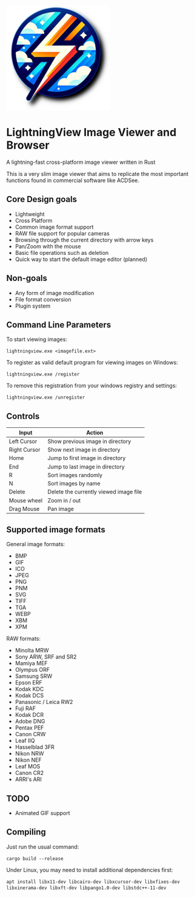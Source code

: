 ![Logo](https://raw.githubusercontent.com/dividebysandwich/LightningView/main/lightningview.png)

# LightningView Image Viewer and Browser
 A lightning-fast cross-platform image viewer written in Rust

This is a very slim image viewer that aims to replicate the most important functions found in commercial software like ACDSee.

## Core Design goals

* Lightweight
* Cross Platform
* Common image format support
* RAW file support for popular cameras
* Browsing through the current directory with arrow keys
* Pan/Zoom with the mouse
* Basic file operations such as deletion
* Quick way to start the default image editor (planned)

## Non-goals

* Any form of image modification
* File format conversion
* Plugin system

## Command Line Parameters

To start viewing images:
```
lightningview.exe <imagefile.ext>
```

To register as valid default program for viewing images on Windows:
```
lightningview.exe /register
```

To remove this registration from your windows registry and settings:
```
lightningview.exe /unregister
```


## Controls

| Input | Action |
| ----------- | ----------- |
| Left Cursor | Show previous image in directory |
| Right Cursor | Show next image in directory | 
| Home | Jump to first image in directory |
| End | Jump to last image in directory |
| R | Sort images randomly |
| N | Sort images by name |
| Delete | Delete the currently viewed image file |
| Mouse wheel | Zoom in / out |
| Drag Mouse | Pan image|

## Supported image formats

General image formats:

* BMP
* GIF
* ICO
* JPEG
* PNG
* PNM
* SVG
* TIFF
* TGA
* WEBP
* XBM
* XPM

RAW formats:

* Minolta MRW
* Sony ARW, SRF and SR2
* Mamiya MEF
* Olympus ORF
* Samsung SRW
* Epson ERF
* Kodak KDC
* Kodak DCS
* Panasonic / Leica RW2
* Fuji RAF
* Kodak DCR
* Adobe DNG
* Pentax PEF
* Canon CRW
* Leaf IIQ
* Hasselblad 3FR
* Nikon NRW
* Nikon NEF
* Leaf MOS
* Canon CR2
* ARRI's ARI

## TODO

* Animated GIF support

## Compiling

Just run the usual command:

```
cargo build --release
```

Under Linux, you may need to install additional dependencies first:

```
apt install libx11-dev libcairo-dev libxcursor-dev libxfixes-dev libxinerama-dev libxft-dev libpango1.0-dev libstdc++-11-dev
```

